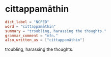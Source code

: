 # cittappamāthin

``` toml
dict_label = "NCPED"
word = "cittappamāthin"
summary = "troubling, harassing the thoughts."
grammar_comment = "mfn."
also_written_as = ["cittappamāthin"]
```

troubling, harassing the thoughts.

